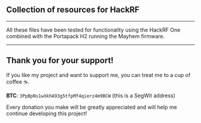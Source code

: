 ## Collection of resources for HackRF
-----

All these files have been tested for functionality using the HackRF One combined with the Portapack H2 running the Mayhem firmware.

-----
## Thank you for your support!
If you like my project and want to support me, you can treat me to a cup of coffee ☕.

**BTC**: `3PpBpNs1wXkhA93g5tfpMf4qierz4m9BCW` (this is a SegWit address)

Every donation you make will be greatly appreciated and will help me continue developing this project!